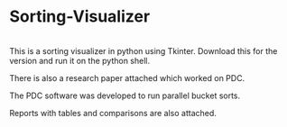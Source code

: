 # Sorting-Visualizer
<br>
This is a sorting visualizer in python using Tkinter.
Download this for the version and run it on the python shell.

There is also a research paper attached which worked on PDC.

The PDC software was developed to run parallel bucket sorts.

Reports with tables and comparisons are also attached.
